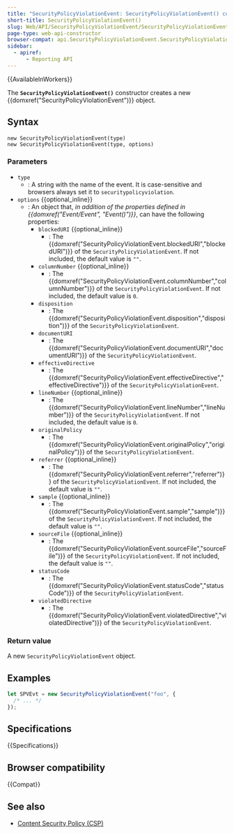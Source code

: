```yaml
---
title: "SecurityPolicyViolationEvent: SecurityPolicyViolationEvent() constructor"
short-title: SecurityPolicyViolationEvent()
slug: Web/API/SecurityPolicyViolationEvent/SecurityPolicyViolationEvent
page-type: web-api-constructor
browser-compat: api.SecurityPolicyViolationEvent.SecurityPolicyViolationEvent
sidebar:
  - apiref:
      - Reporting API
---
```


{{AvailableInWorkers}}

The **`SecurityPolicyViolationEvent()`** constructor creates a new {{domxref("SecurityPolicyViolationEvent")}} object.

## Syntax

```js-nolint
new SecurityPolicyViolationEvent(type)
new SecurityPolicyViolationEvent(type, options)
```

### Parameters

- `type`
  - : A string with the name of the event.
    It is case-sensitive and browsers always set it to `securitypolicyviolation`.
- `options` {{optional_inline}}
  - : An object that, _in addition of the properties defined in {{domxref("Event/Event", "Event()")}}_, can have the following properties:
    - `blockedURI` {{optional_inline}}
      - : The {{domxref("SecurityPolicyViolationEvent.blockedURI","blockedURI")}} of the `SecurityPolicyViolationEvent`.
        If not included, the default value is `""`.
    - `columnNumber` {{optional_inline}}
      - : The {{domxref("SecurityPolicyViolationEvent.columnNumber","columnNumber")}} of the `SecurityPolicyViolationEvent`.
        If not included, the default value is `0`.
    - `disposition`
      - : The {{domxref("SecurityPolicyViolationEvent.disposition","disposition")}} of the `SecurityPolicyViolationEvent`.
    - `documentURI`
      - : The {{domxref("SecurityPolicyViolationEvent.documentURI","documentURI")}} of the `SecurityPolicyViolationEvent`.
    - `effectiveDirective`
      - : The {{domxref("SecurityPolicyViolationEvent.effectiveDirective","effectiveDirective")}} of the `SecurityPolicyViolationEvent`.
    - `lineNumber` {{optional_inline}}
      - : The {{domxref("SecurityPolicyViolationEvent.lineNumber","lineNumber")}} of the `SecurityPolicyViolationEvent`.
        If not included, the default value is `0`.
    - `originalPolicy`
      - : The {{domxref("SecurityPolicyViolationEvent.originalPolicy","originalPolicy")}} of the `SecurityPolicyViolationEvent`.
    - `referrer` {{optional_inline}}
      - : The {{domxref("SecurityPolicyViolationEvent.referrer","referrer")}} of the `SecurityPolicyViolationEvent`.
        If not included, the default value is `""`.
    - `sample` {{optional_inline}}
      - : The {{domxref("SecurityPolicyViolationEvent.sample","sample")}} of the `SecurityPolicyViolationEvent`.
        If not included, the default value is `""`.
    - `sourceFile` {{optional_inline}}
      - : The {{domxref("SecurityPolicyViolationEvent.sourceFile","sourceFile")}} of the `SecurityPolicyViolationEvent`.
        If not included, the default value is `""`.
    - `statusCode`
      - : The {{domxref("SecurityPolicyViolationEvent.statusCode","statusCode")}} of the `SecurityPolicyViolationEvent`.
    - `violatedDirective`
      - : The {{domxref("SecurityPolicyViolationEvent.violatedDirective","violatedDirective")}} of the `SecurityPolicyViolationEvent`.

### Return value

A new `SecurityPolicyViolationEvent` object.

## Examples

```js
let SPVEvt = new SecurityPolicyViolationEvent("foo", {
  /* ... */
});
```

## Specifications

{{Specifications}}

## Browser compatibility

{{Compat}}

## See also

- [Content Security Policy (CSP)](/en-US/docs/Web/HTTP/Guides/CSP)
